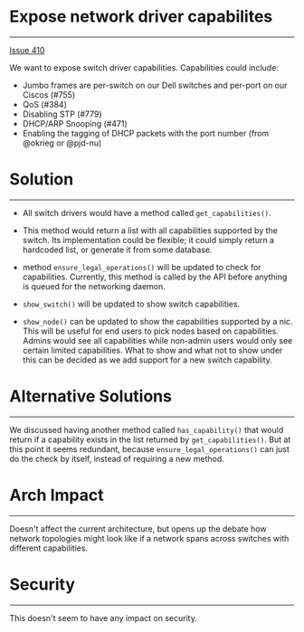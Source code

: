 
# Expose network driver capabilites
-----------

[Issue 410](https://github.com/CCI-MOC/hil/issues/410)

We want to expose switch driver capabilities. Capabilities could include:

- Jumbo frames are per-switch on our Dell switches and per-port on our Ciscos (#755)
-  QoS (#384)
- Disabling STP (#779)
- DHCP/ARP Snooping (#471)
- Enabling the tagging of DHCP packets with the port number (from @okrieg or @pjd-nu)

# Solution
-----------

* All switch drivers would have a method called `get_capabilities()`.

* This method would return a list with all capabilities supported by the switch.
Its implementation could be flexible; it could simply return a hardcoded list, or generate it from some database.


* method `ensure_legal_operations()` will be updated to check for capabilities.
Currently, this method is called by the API before anything is queued for the networking
daemon.

* `show_switch()` will be updated to show switch capabilities.

* `show_node()` can be updated to show the capabilities supported by a nic. This
will be useful for end users to pick nodes based on capabilities. Admins would
see all capabilities while non-admin users would only see certain limited capabilities.
What to show and what not to show under this can be decided as we add support for
a new switch capability.


# Alternative Solutions
-----------------------
We discussed having another method called `has_capability()` that would return if a
capability exists in the list returned by `get_capabilities()`. But at this point
it seems redundant, because `ensure_legal_operations()` can just do the check by itself,
instead of requiring a new method.

# Arch Impact
-----------------

Doesn't affect the current architecture, but opens up the debate how network topologies might
look like if a network spans across switches with different capabilities.

# Security
----------

This doesn't seem to have any impact on security.
```
